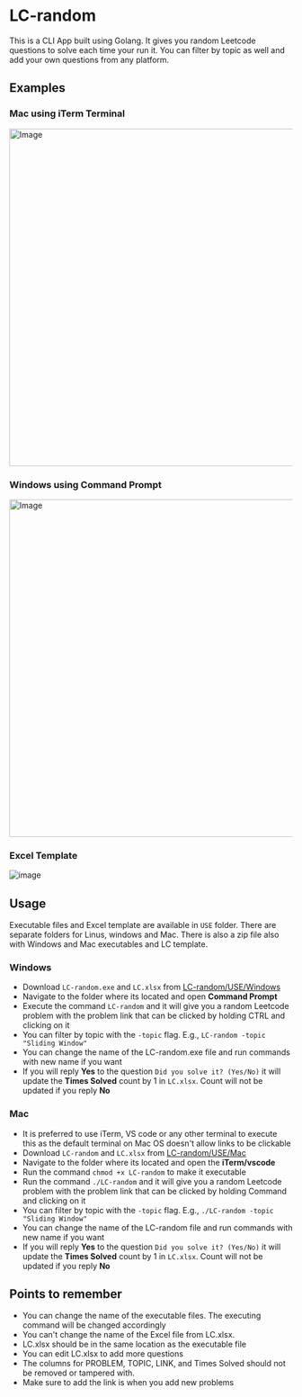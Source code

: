   

# LC-random
This is a CLI App built using Golang. It gives you random Leetcode questions to solve each time your run it. You can filter by topic as well and add your own questions from any platform.

## Examples 
### Mac using iTerm Terminal 
<img src="https://github.com/sameerkhan24/LC-random/assets/68337661/0c642002-02d0-4b1e-a63e-7746b941710c" alt="Image" width="600" />

### Windows using Command Prompt 
<img src="https://github.com/sameerkhan24/LC-random/assets/68337661/1053b155-727a-48e9-85d3-d583a240a36d" alt="Image" width="600" />

### Excel Template
  ![image](https://github.com/sameerkhan24/LC-random/assets/68337661/46c6ca62-e793-44f5-9709-dc2fbb2db710)


## Usage
Executable files and Excel template are available in `USE` folder. There are separate folders for Linus, windows and Mac. There is also a zip file also with Windows and Mac executables and LC template. 

### Windows 

 - Download `LC-random.exe` and `LC.xlsx` from
   [LC-random/USE/Windows](https://github.com/sameerkhan24/LC-random/tree/main/USE/Windows)
- Navigate to the folder where its located and open **Command Prompt**
- Execute the command `LC-random` and it will give you a random Leetcode problem with the problem link that can be clicked by holding CTRL and clicking on it 
- You can filter by topic with the `-topic` flag. 
E.g., `LC-random -topic "Sliding Window"`
- You can change the name of the LC-random.exe file and run commands with new name if you want
- If you will reply **Yes** to the question `Did you solve it? (Yes/No)` it will update the **Times Solved** count by 1 in `LC.xlsx`. Count will not be updated if you reply **No**

### Mac

- It is preferred to use iTerm, VS code or any other terminal to execute this as the default terminal on Mac OS doesn't allow links to be clickable
 - Download `LC-random` and `LC.xlsx` from
   [LC-random/USE/Mac](https://github.com/sameerkhan24/LC-random/tree/main/USE/Mac)
- Navigate to the folder where its located and open the **iTerm/vscode**
- Run the command `chmod +x LC-random` to make it executable
- Run the command `./LC-random` and it will give you a random Leetcode problem with the problem link that can be clicked by holding Command and clicking on it 
- You can filter by topic with the `-topic` flag. 
E.g., `./LC-random -topic "Sliding Window"`
- You can change the name of the LC-random file and run commands with new name if you want
-  If you will reply **Yes** to the question `Did you solve it? (Yes/No)` it will update the **Times Solved** count by 1 in `LC.xlsx`. Count will not be updated if you reply **No**


## Points to remember 

 - You can change the name of the executable files. The executing command will be changed accordingly
 - You can't change the name of the Excel file from LC.xlsx. 
 - LC.xlsx should be in the same location as the executable file
 - You can edit LC.xlsx to add more questions
 - The columns for PROBLEM, TOPIC, LINK, and Times Solved should not be removed or tampered with. 
 - Make sure to add the link is when you add new problems

